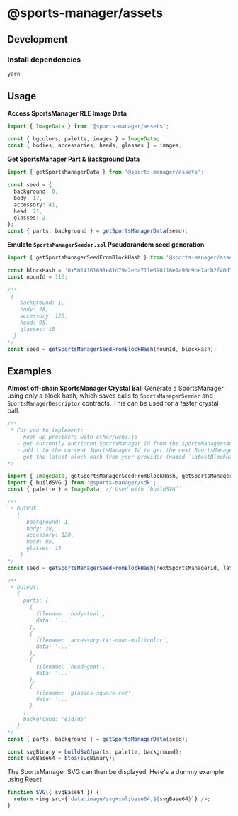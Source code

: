 # @sports-manager/assets

## Development

### Install dependencies

```sh
yarn
```

## Usage

**Access SportsManager RLE Image Data**

```ts
import { ImageData } from '@sports-manager/assets';

const { bgcolors, palette, images } = ImageData;
const { bodies, accessories, heads, glasses } = images;
```

**Get SportsManager Part & Background Data**

```ts
import { getSportsManagerData } from '@sports-manager/assets';

const seed = {
  background: 0,
  body: 17,
  accessory: 41,
  head: 71,
  glasses: 2,
};
const { parts, background } = getSportsManagerData(seed);
```

**Emulate `SportsManagerSeeder.sol` Pseudorandom seed generation**

```ts
import { getSportsManagerSeedFromBlockHash } from '@sports-manager/assets';

const blockHash = '0x5014101691e81d79a2eba711e698118e1a90c9be7acb2f40d7f200134ee53e01';
const nounId = 116;

/**
 {
    background: 1,
    body: 28,
    accessory: 120,
    head: 95,
    glasses: 15
  }
*/
const seed = getSportsManagerSeedFromBlockHash(nounId, blockHash);
```

## Examples

**Almost off-chain SportsManager Crystal Ball**
Generate a SportsManager using only a block hash, which saves calls to `SportsManagerSeeder` and `SportsManagerDescriptor` contracts. This can be used for a faster crystal ball.

```ts
/**
 * For you to implement:
   - hook up providers with ether/web3.js
   - get currently auctioned SportsManager Id from the SportsManagersAuctionHouse contract
   - add 1 to the current SportsManager Id to get the next SportsManager Id (named `nextSportsManagerId` below)
   - get the latest block hash from your provider (named `latestBlockHash` below)
*/

import { ImageData, getSportsManagerSeedFromBlockHash, getSportsManagerData } from '@sports-manager/assets';
import { buildSVG } from '@sports-manager/sdk';
const { palette } = ImageData; // Used with `buildSVG``

/**
 * OUTPUT:
   {
      background: 1,
      body: 28,
      accessory: 120,
      head: 95,
      glasses: 15
    }
*/
const seed = getSportsManagerSeedFromBlockHash(nextSportsManagerId, latestBlockHash);

/** 
 * OUTPUT:
   {
     parts: [
       {
         filename: 'body-teal',
         data: '...'
       },
       {
         filename: 'accessory-txt-noun-multicolor',
         data: '...'
       },
       {
         filename: 'head-goat',
         data: '...'
       },
       {
         filename: 'glasses-square-red',
         data: '...'
       }
     ],
     background: 'e1d7d5'
   }
*/
const { parts, background } = getSportsManagerData(seed);

const svgBinary = buildSVG(parts, palette, background);
const svgBase64 = btoa(svgBinary);
```

The SportsManager SVG can then be displayed. Here's a dummy example using React

```ts
function SVG({ svgBase64 }) {
  return <img src={`data:image/svg+xml;base64,${svgBase64}`} />;
}
```
